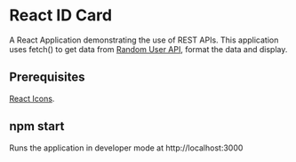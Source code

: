 # React ID Card 

A React Application demonstrating the use of REST APIs. This application uses fetch() to get data from [Random User API](https://randomuser.me/api/), format the data and display.

## Prerequisites
[React Icons](https://react-icons.github.io/react-icons/).

## npm start
Runs the application in developer mode at http://localhost:3000
